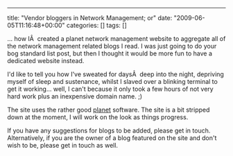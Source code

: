 ---
title: "Vendor bloggers in Network Management; or"
date: "2009-06-05T11:16:48+00:00"
categories: []
tags: []

... how IÂ  created a planet network management website to aggregate all of the network management related blogs I read. I was just going to do your bog standard list post, but then I thought it would be more fun to have a dedicated website instead.

I'd like to tell you how I've sweated for daysÂ  deep into the night, depriving myself of sleep and sustenance, whilst I slaved over a blinking terminal to get it working... well, I can't because it only took a few hours of not very hard work plus an inexpensive domain name. ;)

The site uses the rather good <a href="http://www.planetplanet.org/">planet</a> software. The site is a bit stripped down at the moment, I will work on the look as things progress.

If you have any suggestions for blogs to be added, please get in touch. Alternatively, if you are the owner of a blog featured on the site and don't wish to be, please get in touch as well.
